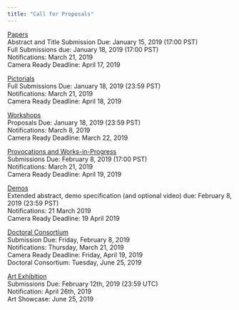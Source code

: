 ```yaml
---
title: "Call for Proposals"
---
```


[Papers](/papers/) </br> 
Abstract and Title Submission Due: January 15, 2019 (17:00 PST)</br> 
Full Submissions due: January 18, 2019 (17:00 PST) </br> 
Notifications: March 21, 2019 </br> 
Camera Ready Deadline: April 17, 2019 </br> 

[Pictorials](/pictorials/) </br> 
Full Submissions Due: January 18, 2019 (23:59 PST) </br>
Notifications: March 21, 2019 </br>
Camera Ready Deadline: April 18, 2019 </br> 

[Workshops](/workshops/) </br> 
Proposals Due: January 18, 2019 (23:59 PST) </br>
Notifications: March 8, 2019 </br>
Camera Ready Deadline: March 22, 2019 </br>

[Provocations and Works-in-Progress](/provocations_wips/)</br> 
Submissions Due: February 8,  2019 (17:00 PST) </br>
Notifications: March 21, 2019 </br>
Camera Ready Deadline: April 19, 2019 </br>

[Demos](/demos/)</br> 
Extended abstract, demo specification (and optional video) due: February 8, 2019 (23:59 PST) </br>
Notifications: 21 March 2019 </br>
Camera Ready Deadline: 19 April 2019 </br>

[Doctoral Consortium](/consortium/) </br>
Submission Due: Friday, February 8, 2019 </br>
Notifications: Thursday, March 21, 2019 </br>
Camera Ready Deadline: Friday, April 19, 2019 </br>
Doctoral Consortium: Tuesday, June 25, 2019 </br>

[Art Exhibition](/artexhibition/)</br>
Submissions Due: February 12th, 2019 (23:59 UTC) </br>
Notification: April 26th, 2019 </br>
Art Showcase: June 25, 2019 </br>
